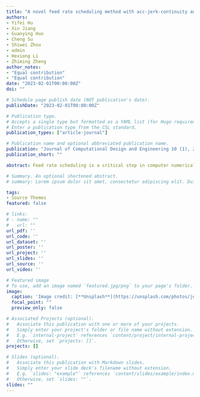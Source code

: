 ```yaml
---
title: "A novel feed rate scheduling method with acc-jerk-continuity and round-off error elimination for non-uniform rational B-spline interpolation"
authors:
- Yifei Hu
- Xin Jiang
- Guanying Huo
- Cheng Su
- Shiwei Zhou
- admin
- Hexiong Li
- Zhiming Zheng
author_notes:
- "Equal contribution"
- "Equal contribution"
date: "2023-02-01T00:00:00Z"
doi: ""

# Schedule page publish date (NOT publication's date).
publishDate: "2023-02-01T00:00:00Z"

# Publication type.
# Accepts a single type but formatted as a YAML list (for Hugo requirements).
# Enter a publication type from the CSL standard.
publication_types: ["article-journal"]

# Publication name and optional abbreviated publication name.
publication: "Journal of Computational Design and Engineering 10 (1), 294-317"
publication_short: ""

abstract: Feed rate scheduling is a critical step in computer numerical control machining, as it has a close relationship with machining time and surface quality. It has now become a hot issue in both industry and academia. In this article, we present a novel and complete S-shape-based feed rate scheduling method for three-axis non-uniform rational B-spline (NURBS) tool paths, which can reduce high chord errors and round-off errors, and generate continuous velocity, acceleration, and jerk profile. The proposed feed rate scheduling method consists of three modules - A bidirectional scanning module, a velocity scheduling module, and a round-off error elimination module. The bidirectional scanning module aims to guarantee the continuity of the feed rate at the junctions between successive NURBS blocks, where the chord error, tangential acceleration, and tangential jerk limitations are considered. After the NURBS blocks have …

# Summary. An optional shortened abstract.
# summary: Lorem ipsum dolor sit amet, consectetur adipiscing elit. Duis posuere tellus ac convallis placerat. Proin tincidunt magna sed ex sollicitudin condimentum.

tags:
- Source Themes
featured: false

# links:
# - name: ""
#   url: ""
url_pdf: ''
url_code: ''
url_dataset: ''
url_poster: ''
url_project: ''
url_slides: ''
url_source: ''
url_video: ''

# Featured image
# To use, add an image named `featured.jpg/png` to your page's folder. 
image:
  caption: 'Image credit: [**Unsplash**](https://unsplash.com/photos/jdD8gXaTZsc)'
  focal_point: ""
  preview_only: false

# Associated Projects (optional).
#   Associate this publication with one or more of your projects.
#   Simply enter your project's folder or file name without extension.
#   E.g. `internal-project` references `content/project/internal-project/index.md`.
#   Otherwise, set `projects: []`.
projects: []

# Slides (optional).
#   Associate this publication with Markdown slides.
#   Simply enter your slide deck's filename without extension.
#   E.g. `slides: "example"` references `content/slides/example/index.md`.
#   Otherwise, set `slides: ""`.
slides: ""
---
```


<!-- {{% callout note %}}
Click the *Cite* button above to demo the feature to enable visitors to import publication metadata into their reference management software.
{{% /callout %}}

{{% callout note %}}
Create your slides in Markdown - click the *Slides* button to check out the example.
{{% /callout %}}

Add the publication's **full text** or **supplementary notes** here. You can use rich formatting such as including [code, math, and images](https://docs.hugoblox.com/content/writing-markdown-latex/). -->

